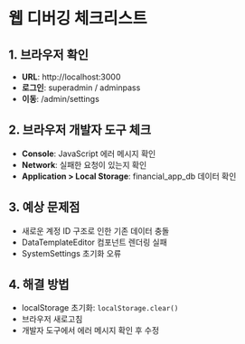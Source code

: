 # 웹 디버깅 체크리스트

## 1. 브라우저 확인
- **URL**: http://localhost:3000
- **로그인**: superadmin / adminpass
- **이동**: /admin/settings

## 2. 브라우저 개발자 도구 체크
- **Console**: JavaScript 에러 메시지 확인
- **Network**: 실패한 요청이 있는지 확인
- **Application > Local Storage**: financial_app_db 데이터 확인

## 3. 예상 문제점
- 새로운 계정 ID 구조로 인한 기존 데이터 충돌
- DataTemplateEditor 컴포넌트 렌더링 실패
- SystemSettings 초기화 오류

## 4. 해결 방법
- localStorage 초기화: `localStorage.clear()`
- 브라우저 새로고침
- 개발자 도구에서 에러 메시지 확인 후 수정